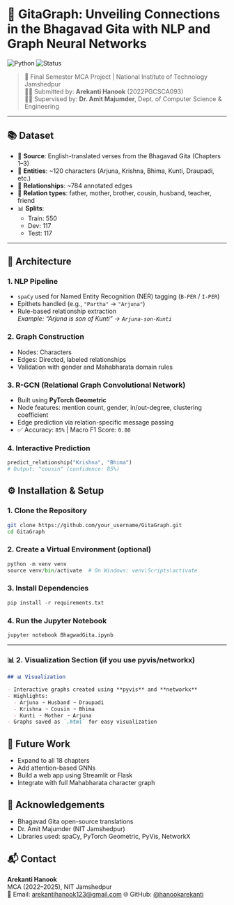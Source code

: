 # 📖 GitaGraph: Unveiling Connections in the Bhagavad Gita with NLP and Graph Neural Networks

![Python](https://img.shields.io/badge/Python-3.10%2B-blue)
![Status](https://img.shields.io/badge/Project-Completed-brightgreen)

> 📘 Final Semester MCA Project | National Institute of Technology Jamshedpur  
> 👨‍🎓 Submitted by: **Arekanti Hanook** (2022PGCSCA093)  
> 🧑‍🏫 Supervised by: **Dr. Amit Majumder**, Dept. of Computer Science & Engineering

---

## 📚 Dataset

- 📖 **Source**: English-translated verses from the Bhagavad Gita (Chapters 1–3)
- 👤 **Entities**: ~120 characters (Arjuna, Krishna, Bhima, Kunti, Draupadi, etc.)
- 🔗 **Relationships**: ~784 annotated edges
- 🔁 **Relation types**: father, mother, brother, cousin, husband, teacher, friend
- 📊 **Splits**:
  - Train: 550
  - Dev: 117
  - Test: 117

---

## 🧱 Architecture

### 1. NLP Pipeline
- `spaCy` used for Named Entity Recognition (NER) tagging (`B-PER` / `I-PER`)
- Epithets handled (e.g., `"Partha"` → `"Arjuna"`)
- Rule-based relationship extraction  
  _Example: “Arjuna is son of Kunti” → `Arjuna-son-Kunti`_

### 2. Graph Construction
- Nodes: Characters
- Edges: Directed, labeled relationships
- Validation with gender and Mahabharata domain rules

### 3. R-GCN (Relational Graph Convolutional Network)
- Built using **PyTorch Geometric**
- Node features: mention count, gender, in/out-degree, clustering coefficient
- Edge prediction via relation-specific message passing
- ✅ Accuracy: `85%` | Macro F1 Score: `0.80`

### 4. Interactive Prediction

```python
predict_relationship("Krishna", "Bhima")  
# Output: "cousin" (confidence: 85%)
```

## ⚙️ Installation & Setup

### 1. Clone the Repository

```bash
git clone https://github.com/your_username/GitaGraph.git
cd GitaGraph
```
### 2. Create a Virtual Environment (optional)
```python
python -m venv venv
source venv/bin/activate  # On Windows: venv\Scripts\activate
```
### 3. Install Dependencies
```python
pip install -r requirements.txt
```
### 4. Run the Jupyter Notebook
```python
jupyter notebook BhagwadGita.ipynb
```


---

### 📊 2. **Visualization Section (if you use pyvis/networkx)**

```markdown
## 📊 Visualization

- Interactive graphs created using **pyvis** and **networkx**
- Highlights:
  - Arjuna ➝ Husband ➝ Draupadi
  - Krishna ➝ Cousin ➝ Bhima
  - Kunti ➝ Mother ➝ Arjuna
- Graphs saved as `.html` for easy visualization

```
## 🔮 Future Work

- Expand to all 18 chapters
- Add attention-based GNNs
- Build a web app using Streamlit or Flask
- Integrate with full Mahabharata character graph

## 🙏 Acknowledgements

- Bhagavad Gita open-source translations
- Dr. Amit Majumder (NIT Jamshedpur)
- Libraries used: spaCy, PyTorch Geometric, PyVis, NetworkX
## 📬 Contact

**Arekanti Hanook**  
MCA (2022–2025), NIT Jamshedpur  
📧 Email: arekantihanook123@gmail.com 
🌐 GitHub: [@hanookarekanti](https://github.com/hanookarekanti)

